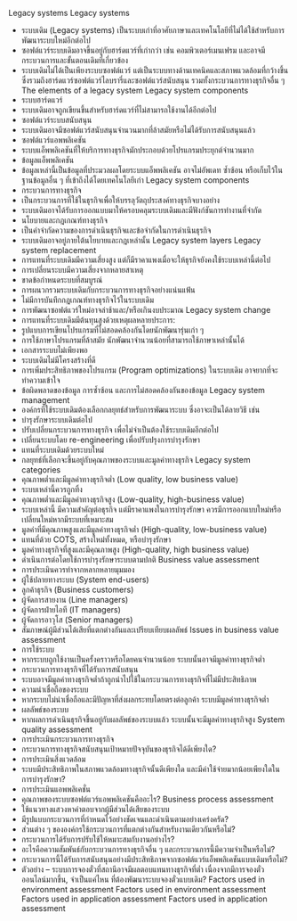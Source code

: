 Legacy systems
Legacy systems
*	ระบบเดิม (Legacy systems) เป็นระบบเก่าที่อาศัยภาษาและเทคโนโลยีที่ไม่ได้ใช้สำหรับการพัฒนาระบบใหม่อีกต่อไป
*	ซอฟต์แวร์ระบบเดิมอาจขึ้นอยู่กับฮาร์ดแวร์ที่เก่ากว่า เช่น คอมพิวเตอร์เมนเฟรม และอาจมีกระบวนการและขั้นตอนเดิมที่เกี่ยวข้อง
*	ระบบเดิมไม่ได้เป็นเพียงระบบซอฟต์แวร์ แต่เป็นระบบทางด้านเทคนิคและสภาพแวดล้อมที่กว้างขึ้น ซึ่งรวมถึงฮาร์ดแวร์ซอฟต์แวร์ไลบรารี่และซอฟต์แวร์สนับสนุน รวมทั้งกระบวนการทางธุรกิจอื่น ๆ
The elements of a legacy system
Legacy system components
*	ระบบฮาร์ดแวร์
*	ระบบเดิมอาจถูกเขียนขึ้นสำหรับฮาร์ดแวร์ที่ไม่สามารถใช้งานได้อีกต่อไป
*	ซอฟต์แวร์ระบบสนับสนุน
*	ระบบเดิมอาจมีซอฟต์แวร์สนับสนุนจำนวนมากที่ล้าสมัยหรือไม่ได้รับการสนับสนุนแล้ว
*	ซอฟต์แวร์แอพพลิเคชัน
*	ระบบแอ็พพลิเคชันที่ให้บริการทางธุรกิจมักประกอบด้วยโปรแกรมประยุกต์จำนวนมาก
*	ข้อมูลแอ็พพลิเคชัน
*	ข้อมูลเหล่านี้เป็นข้อมูลที่ประมวลผลโดยระบบแอ็พพลิเคชัน อาจไม่อัพเดท ซ้ำซ้อน หรือเก็บไว้ในฐานข้อมูลอื่น ๆ ที่เข้าถึงได้โดยเทคโนโลยีเก่า
Legacy system components
*	กระบวนการทางธุรกิจ
*	เป็นกระบวนการที่ใช้ในธุรกิจเพื่อให้บรรลุวัตถุประสงค์ทางธุรกิจบางอย่าง
*	ระบบเดิมอาจได้รับการออกแบบมาให้ครอบคลุมระบบเดิมและมีฟังก์ชันการทำงานที่จำกัด
*	นโยบายและกฎเกณฑ์ทางธุรกิจ
*	เป็นคำจำกัดความของการดำเนินธุรกิจและข้อจำกัดในการดำเนินธุรกิจ
*	ระบบเดิมอาจอยู่ภายใต้นโยบายและกฎเหล่านั้น
Legacy system layers
Legacy system replacement
*	การแทนที่ระบบเดิมมีความเสี่ยงสูง แต่ก็มีราคาแพงเมื่อจะให้ธุรกิจยังคงใช้ระบบเหล่านี้ต่อไป
*	การเปลี่ยนระบบมีความเสี่ยงจากหลายสาเหตุ
*	ขาดข้อกำหนดระบบที่สมบูรณ์
*	การผนวกรวมระบบเดิมกับกระบวนการทางธุรกิจอย่างแน่นแฟ้น
*	ไม่มีการบันทึกกฎเกณฑ์ทางธุรกิจไว้ในระบบเดิม
*	การพัฒนาซอฟต์แวร์ใหม่อาจล่าช้าและ/หรือเกินงบประมาณ
Legacy system change
*	การแทนที่ระบบเดิมมีต้นทุนสูงด้วยเหตุผลหลายประการ:
*	รูปแบบการเขียนโปรแกรมที่ไม่สอดคล้องกันโดยนักพัฒนารุ่นเก่า ๆ
*	การใช้ภาษาโปรแกรมที่ล้าสมัย นักพัฒนาจำนวนน้อยที่สามารถใช้ภาษาเหล่านั้นได้
*	เอกสารระบบไม่เพียงพอ
*	ระบบเดิมไม่มีโครงสร้างที่ดี
*	การเพิ่มประสิทธิภาพของโปรแกรม (Program optimizations) ในระบบเดิม อาจยากที่จะทำความเข้าใจ
*	ข้อผิดพลาดของข้อมูล การซ้ำซ้อน และการไม่สอดคล้องกันของข้อมูล
Legacy system management
*	องค์กรที่ใช้ระบบเดิมต้องเลือกกลยุทธ์สำหรับการพัฒนาระบบ ซึ่งอาจะเป็นได้ลายวิธี เช่น
*	บำรุงรักษาระบบเดิมต่อไป
*	ปรับเปลี่ยนกระบวนการทางธุรกิจ เพื่อไม่จำเป็นต้องใช้ระบบเดิมอีกต่อไป
*	เปลี่ยนระบบโดย re-engineering เพื่อปรับปรุงการบำรุงรักษา
*	แทนที่ระบบเดิมด้วยระบบใหม่
*	กลยุทธ์ที่เลือกจะขึ้นอยู่กับคุณภาพของระบบและมูลค่าทางธุรกิจ
Legacy system categories
*	คุณภาพต่ำและมีมูลค่าทางธุรกิจต่ำ (Low quality, low business value)
*	ระบบเหล่านี้ควรถูกทิ้ง
*	คุณภาพต่ำและมีมูลค่าทางธุรกิจสูง (Low-quality, high-business value)
*	ระบบเหล่านี้ มีความสำคัญต่อธุรกิจ แต่มีราคาแพงในการบำรุงรักษา ควรมีการออกแบบใหม่หรือเปลี่ยนใหม่หากมีระบบที่เหมาะสม
*	มูลค่าที่มีคุณภาพสูงและมีมูลค่าทางธุรกิจต่ำ  (High-quality, low-business value)
*	แทนที่ด้วย COTS, สร้างใหม่ทั้งหมด, หรือบำรุงรักษา
*	มูลค่าทางธุรกิจที่สูงและมีคุณภาพสูง (High-quality, high business value)
*	ดำเนินการต่อโดยใช้การบำรุงรักษาระบบตามปกติ
Business value assessment
*	การประเมินควรทำจากหลากหลายมุมมอง
*	ผู้ใช้ปลายทางระบบ (System end-users)
*	ลูกค้าธุรกิจ (Business customers)
*	ผู้จัดการสายงาน (Line managers)
*	ผู้จัดการฝ่ายไอที (IT managers)
*	ผู้จัดการอาวุโส (Senior managers)
*	สัมภาษณ์ผู้มีส่วนได้เสียที่แตกต่างกันและเปรียบเทียบผลลัพธ์
Issues in business value assessment
*	การใช้ระบบ
*	หากระบบถูกใช้งานเป็นครั้งคราวหรือโดยคนจำนวนน้อย ระบบนั้นอาจมีมูลค่าทางธุรกิจต่ำ
*	กระบวนการทางธุรกิจที่ได้รับการสนับสนุน
*	ระบบอาจมีมูลค่าทางธุรกิจต่ำถ้าถูกนำไปใช้ในกระบวนการทางธุรกิจที่ไม่มีประสิทธิภาพ
*	ความน่าเชื่อถือของระบบ
*	หากระบบไม่น่าเชื่อถือและมีปัญหาที่ส่งผลกระทบโดยตรงต่อลูกค้า ระบบมีมูลค่าทางธุรกิจต่ำ
*	ผลลัพธ์ของระบบ
*	หากผลการดำเนินธุรกิจขึ้นอยู่กับผลลัพธ์ของระบบแล้ว ระบบนั้นจะมีมูลค่าทางธุรกิจสูง
System quality assessment
*	การประเมินกระบวนการทางธุรกิจ
*	กระบวนการทางธุรกิจสนับสนุนเป้าหมายปัจจุบันของธุรกิจได้ดีเพียงใด?
*	การประเมินสิ่งแวดล้อม
*	ระบบมีประสิทธิภาพในสภาพแวดล้อมทางธุรกิจนั้นดีเพียงใด และมีค่าใช้จ่ายมากน้อยเพียงใดในการบำรุงรักษา?
*	การประเมินแอพพลิเคชั่น 
*	คุณภาพของระบบซอฟต์แวร์แอพพลิเคชันคืออะไร?
Business process assessment
*	ใช้แนวทางแสวงหาคำตอบจากผู้มีส่วนได้เสียของระบบ
*	มีรูปแบบกระบวนการที่กำหนดไว้อย่างชัดเจนและดำเนินตามอย่างเคร่งครัด?
*	ส่วนต่าง ๆ ขององค์กรใช้กระบวนการที่แตกต่างกันสำหรับงานเดียวกันหรือไม่?
*	กระบวนการได้รับการปรับใช้ให้หมาะสมกับงานอย่างไร?
*	อะไรคือความสัมพันธ์กับกระบวนการทางธุรกิจอื่น ๆ และกระบวนการนี้มีความจำเป็นหรือไม่?
*	กระบวนการนี้ได้รับการสนับสนุนอย่างมีประสิทธิภาพจากซอฟต์แวร์แอ็พพลิเคชันแบบเดิมหรือไม่?
*	ตัวอย่าง – ระบบการจองตั๋วที่สถานีอาจมีผลตอบแทนทางธุรกิจที่ต่ำ เนื่องจากมีการจองตั๋วออนไลน์มากขึ้น, จำเป็นแค่ไหน ที่ต้องพัฒนาระบบจองตั๋วแบบเดิม?
Factors used in environment assessment 
Factors used in environment assessment 
Factors used in application assessment 
Factors used in application assessment
